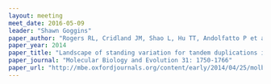 ```yaml
---
layout: meeting
meet_date: 2016-05-09
leader: "Shawn Goggins"
paper_author: "Rogers RL, Cridland JM, Shao L, Hu TT, Andolfatto P et al."
paper_year: 2014
paper_title: "Landscape of standing variation for tandem duplications in Drosophila yakuba and Drosophila simulans"
paper_journal: "Molecular Biology and Evolution 31: 1750-1766"
paper_url: "http://mbe.oxfordjournals.org/content/early/2014/04/25/molbev.msu124.full"
---
```

